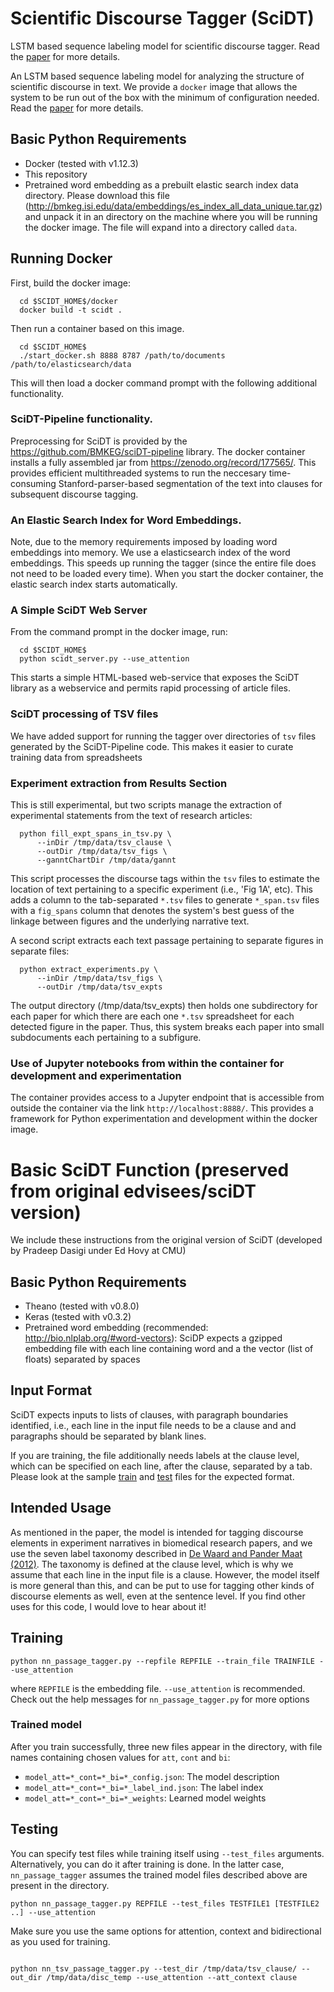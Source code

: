 
# Scientific Discourse Tagger (SciDT) 
LSTM based sequence labeling model for scientific discourse tagger. Read the [paper](https://arxiv.org/abs/1702.05398) for more details.

An LSTM based sequence labeling model for analyzing the structure of scientific discourse in text. We provide a `docker` image that allows the system to be run out of the box with the minimum of configuration needed. 
 Read the [paper](https://arxiv.org/abs/1702.05398) for more details.

## Basic Python Requirements 
* Docker (tested with v1.12.3)
* This repository
* Pretrained word embedding as a prebuilt elastic search index data directory. Please download this file (http://bmkeg.isi.edu/data/embeddings/es_index_all_data_unique.tar.gz) and unpack it in an directory on the machine where you will be running the docker image. The file will expand into a directory called `data`. 

## Running Docker

First, build the docker image:

```
  cd $SCIDT_HOME$/docker
  docker build -t scidt .
```
Then run a container based on this image. 
```
  cd $SCIDT_HOME$
  ./start_docker.sh 8888 8787 /path/to/documents /path/to/elasticsearch/data
```
This will then load a docker command prompt with the following additional functionality. 

### SciDT-Pipeline functionality. 

Preprocessing for SciDT is provided by the https://github.com/BMKEG/sciDT-pipeline library. The docker container installs a fully assembled jar from https://zenodo.org/record/177565/. This provides efficient multithreaded systems to run the neccesary time-consuming Stanford-parser-based segmentation of the text into clauses for subsequent discourse tagging. 

### An Elastic Search Index for Word Embeddings. 

Note, due to the memory requirements imposed by loading word embeddings into memory. We use a elasticsearch index of the word embeddings. This speeds up running the tagger (since the entire file does not need to be loaded every time). When you start the docker container, the elastic search index starts automatically. 

### A Simple SciDT Web Server

From the command prompt in the docker image, run: 
```
  cd $SCIDT_HOME$
  python scidt_server.py --use_attention
```
This starts a simple HTML-based web-service that exposes the SciDT library as a webservice and permits rapid processing of article files. 

### SciDT processing of TSV files 

We have added support for running the tagger over directories of `tsv` files generated by the SciDT-Pipeline code. This makes it easier to curate training data from spreadsheets

### Experiment extraction from Results Section

This is still experimental, but two scripts manage the extraction of experimental statements from the text of research articles:

```
  python fill_expt_spans_in_tsv.py \
      --inDir /tmp/data/tsv_clause \
      --outDir /tmp/data/tsv_figs \ 
      --ganntChartDir /tmp/data/gannt
```

This script processes the discourse tags within the `tsv` files to estimate the location of text pertaining to a specific experiment (i.e., 'Fig 1A', etc). This adds a column to the tab-separated `*.tsv` files to generate `*_span.tsv` files with a `fig_spans` column that denotes the system's best guess of the linkage between figures and the underlying narrative text.

A second script extracts each text passage pertaining to separate figures in separate files:
```
  python extract_experiments.py \
      --inDir /tmp/data/tsv_figs \
      --outDir /tmp/data/tsv_expts
```

The output directory (/tmp/data/tsv_expts) then holds one subdirectory for each paper for which there are each one `*.tsv` spreadsheet for each detected figure in the paper. Thus, this system breaks each paper into small subdocuments each pertaining to a subfigure. 

### Use of Jupyter notebooks from within the container for development and experimentation

The container provides access to a Jupyter endpoint that is accessible from outside the container via the link `http://localhost:8888/`. This provides a framework for Python experimentation and development within the docker image.  

# Basic SciDT Function (preserved from original edvisees/sciDT version)

We include these instructions from the original version of SciDT (developed by Pradeep Dasigi under Ed Hovy at CMU)

## Basic Python Requirements 
* Theano (tested with v0.8.0)
* Keras (tested with v0.3.2)
* Pretrained word embedding (recommended: http://bio.nlplab.org/#word-vectors): SciDP expects a gzipped embedding file with each line containing word and a the vector (list of floats) separated by spaces

## Input Format
SciDT expects inputs to lists of clauses, with paragraph boundaries identified, i.e., each line in the input file needs to be a clause and and paragraphs should be separated by blank lines.

If you are training, the file additionally needs labels at the clause level, which can be specified on each line, after the clause, separated by a tab. Please look at the sample [train](https://github.com/edvisees/sciDT/blob/master/toy_train.txt) and [test](https://github.com/edvisees/sciDT/blob/master/toy_test.txt) files for the expected format.


## Intended Usage
As mentioned in the paper, the model is intended for tagging discourse elements in experiment narratives in biomedical research papers, and we use the seven label taxonomy described in [De Waard and Pander Maat (2012)](http://www.sciencedirect.com/science/article/pii/S1475158512000471). The taxonomy is defined at the clause level, which is why we assume that each line in the input file is a clause. However, the model itself is more general than this, and can be put to use for tagging other kinds of discourse elements as well, even at the sentence level. If you find other uses for this code, I would love to hear about it!

## Training
```
python nn_passage_tagger.py --repfile REPFILE --train_file TRAINFILE --use_attention
```
where `REPFILE` is the embedding file. `--use_attention` is recommended. Check out the help messages for `nn_passage_tagger.py` for more options

### Trained model
After you train successfully, three new files appear in the directory, with file names containing chosen values for `att`, `cont` and `bi`:
* `model_att=*_cont=*_bi=*_config.json`: The model description
* `model_att=*_cont=*_bi=*_label_ind.json`: The label index
* `model_att=*_cont=*_bi=*_weights`: Learned model weights

## Testing
You can specify test files while training itself using `--test_files` arguments. Alternatively, you can do it after training is done. In the latter case, `nn_passage_tagger` assumes the trained model files described above are present in the directory.
```
python nn_passage_tagger.py REPFILE --test_files TESTFILE1 [TESTFILE2 ..] --use_attention
```
Make sure you use the same options for attention, context and bidirectional as you used for training.

~~~~~~~~~~~~~~~~~~~~

python nn_tsv_passage_tagger.py --test_dir /tmp/data/tsv_clause/ --out_dir /tmp/data/disc_temp --use_attention --att_context clause
